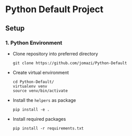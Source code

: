 # Python Default Project

## Setup

### 1. Python Environment

- Clone repository into preferred directory

    ```
    git clone https://github.com/jomazi/Python-Default
    ```

- Create virtual environment

    ```
    cd Python-Default/
    virtualenv venv
    source venv/bin/activate
    ```

- Install the ```helpers``` as package

    ```
    pip install -e .
    ```

- Install required packages

    ```
    pip install -r requirements.txt
    ```

